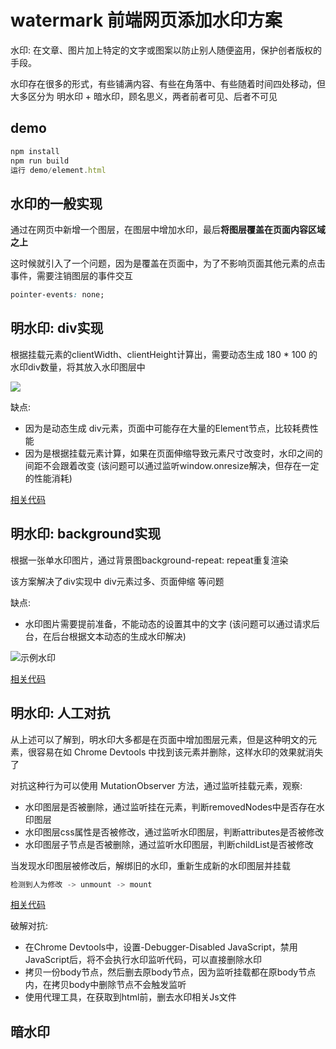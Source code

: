 # watermark 前端网页添加水印方案

水印: 在文章、图片加上特定的文字或图案以防止别人随便盗用，保护创者版权的手段。

水印存在很多的形式，有些铺满内容、有些在角落中、有些随着时间四处移动，但大多区分为 明水印 + 暗水印，顾名思义，两者前者可见、后者不可见

## demo

```js
npm install
npm run build
运行 demo/element.html
```

## 水印的一般实现
通过在网页中新增一个图层，在图层中增加水印，最后**将图层覆盖在页面内容区域之上**

这时候就引入了一个问题，因为是覆盖在页面中，为了不影响页面其他元素的点击事件，需要注销图层的事件交互
```css
pointer-events: none;
```

## 明水印: div实现

根据挂载元素的clientWidth、clientHeight计算出，需要动态生成 180 * 100 的水印div数量，将其放入水印图层中

![](https://rengar-1253859411.cos.ap-chengdu.myqcloud.com/img/20201203101153.png)

缺点:
- 因为是动态生成 div元素，页面中可能存在大量的Element节点，比较耗费性能
- 因为是根据挂载元素计算，如果在页面伸缩导致元素尺寸改变时，水印之间的间距不会跟着改变
  (该问题可以通过监听window.onresize解决，但存在一定的性能消耗)

[相关代码](./src/element.js)

## 明水印: background实现

根据一张单水印图片，通过背景图background-repeat: repeat重复渲染

该方案解决了div实现中 div元素过多、页面伸缩 等问题

缺点:
- 水印图片需要提前准备，不能动态的设置其中的文字
  (该问题可以通过请求后台，在后台根据文本动态的生成水印解决)

![示例水印](https://rengar-1253859411.cos.ap-chengdu.myqcloud.com/img/20201202193442.png)

[相关代码](./src/background.js)

## 明水印: 人工对抗

从上述可以了解到，明水印大多都是在页面中增加图层元素，但是这种明文的元素，很容易在如 Chrome Devtools 中找到该元素并删除，这样水印的效果就消失了

对抗这种行为可以使用 MutationObserver 方法，通过监听挂载元素，观察:
- 水印图层是否被删除，通过监听挂在元素，判断removedNodes中是否存在水印图层
- 水印图层css属性是否被修改，通过监听水印图层，判断attributes是否被修改
- 水印图层子节点是否被删除，通过监听水印图层，判断childList是否被修改

当发现水印图层被修改后，解绑旧的水印，重新生成新的水印图层并挂载

```js
检测到人为修改 -> unmount -> mount
```

[相关代码](./src/observer.js)

破解对抗:
- 在Chrome Devtools中，设置-Debugger-Disabled JavaScript，禁用JavaScript后，将不会执行水印监听代码，可以直接删除水印
- 拷贝一份body节点，然后删去原body节点，因为监听挂载都在原body节点内，在拷贝body中删除节点不会触发监听
- 使用代理工具，在获取到html前，删去水印相关Js文件

## 暗水印